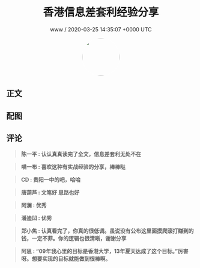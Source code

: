 <h1 align="center">香港信息差套利经验分享</h1>
<p align="center">
    <a>www / 2020-03-25 14:35:07 &#43;0000 UTC</a>
</p>

<div align="center">
    <img src="https://images.zsxq.com/FgleHGV1WgKqblXZT6DdoiNLp827?e=1590940799&amp;token=kIxbL07-8jAj8w1n4s9zv64FuZZNEATmlU_Vm6zD:fhlOHQh5RrCPsm4gfu1xPzfnRPk=" width="100" height="100" style="border:1px solid;border-radius:50%; color:#ffffff"/>
</div>

## 正文

<div>

</div>

## 配图
<div class="image" align="center">

</div>

## 评论

<div align="left">
<div>

<blockquote >
<span> <strong>陈一平 : 认认真真读完了全文，信息差套利无处不在 </strong></span>
</blockquote>

<blockquote >
<span> <strong>喵一布 : 喜欢这种有实战经验的分享，棒棒哒 </strong></span>
</blockquote>

<blockquote >
<span> <strong>CD : 贵阳一中的吧，哈哈 </strong></span>
</blockquote>

<blockquote >
<span> <strong>唐葫芦 : 文笔好 思路也好 </strong></span>
</blockquote>

<blockquote >
<span> <strong>阿澜 : 优秀 </strong></span>
</blockquote>

<blockquote >
<span> <strong>潘迪凹 : 优秀 </strong></span>
</blockquote>

<blockquote >
<span> <strong>郑小焦 : 认真看完了，你真的很低调。虽说没有公布这里面摸爬滚打赚到的钱，一定不菲。你的逻辑也很清晰，谢谢分享 </strong></span>
</blockquote>

<blockquote >
<span> <strong>阿思 : “09年我心里的目标是香港大学，13年夏天达成了这个目标。”厉害呀。想要实现的目标就能做到很棒啊。 </strong></span>
</blockquote>

</div>
</div>